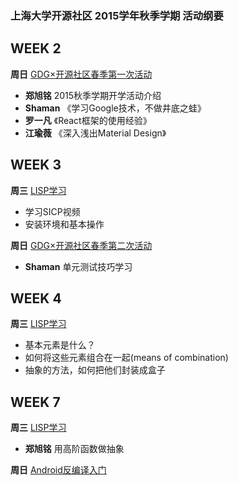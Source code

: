 ### 上海大学开源社区 2015学年秋季学期 活动纲要


WEEK 2
---
**周日**
[GDG×开源社区春季第一次活动](https://github.com/shuopensourcecommunity/2015-autumn-activity/wiki/W02-GDG%E8%B5%B0%E8%BF%9B%E4%B8%8A%E6%B5%B7%E5%A4%A7%E5%AD%A6%E5%BC%80%E6%BA%90%E7%A4%BE%E5%8C%BA)
* **郑旭铭**	2015秋季学期开学活动介绍 
* **Shaman**	《学习Google技术，不做井底之蛙》
* **罗一凡**	《React框架的使用经验》
* **江瑜薇**	《深入浅出Material Design》

WEEK 3
---
**周三**
[LISP学习](https://github.com/shuopensourcecommunity/2015-autumn-activity/wiki/W03-LISP%E5%AD%A6%E4%B9%A0)
* 学习SICP视频
* 安装环境和基本操作

**周日**
[GDG×开源社区春季第二次活动](https://github.com/shuopensourcecommunity/2015-autumn-activity/wiki/W03-%E5%8D%95%E5%85%83%E6%B5%8B%E8%AF%95)
* **Shaman** 单元测试技巧学习

WEEK 4
---
**周三**
[LISP学习](https://github.com/shuopensourcecommunity/2015-autumn-activity/wiki/W04-LISP%E5%AD%A6%E4%B9%A0)
* 基本元素是什么？
* 如何将这些元素组合在一起(means of combination) 
* 抽象的方法，如何把他们封装成盒子

WEEK 7
---
**周三**
[LISP学习](https://github.com/shuopensourcecommunity/2015-autumn-activity/wiki/W07-LISP%E5%AD%A6%E4%B9%A0)
* **郑旭铭** 用高阶函数做抽象

**周日**
[Android反编译入门](https://github.com/shuopensourcecommunity/2015-autumn-activity/wiki/W07-Android%E5%8F%8D%E7%BC%96%E8%AF%91%E5%85%A5%E9%97%A8)

